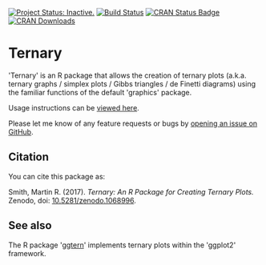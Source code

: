 [![Project Status: Inactive.](http://www.repostatus.org/badges/latest/inactive.svg)](http://www.repostatus.org/#project-statuses)
[![Build Status](https://travis-ci.org/ms609/Ternary.svg?branch=master)](https://travis-ci.org/ms609/Ternary)<!--
[![codecov](https://codecov.io/gh/ms609/Ternary/branch/master/graph/badge.svg)](https://codecov.io/gh/ms609/Ternary)-->
[![CRAN Status Badge](http://www.r-pkg.org/badges/version/Ternary)](https://cran.r-project.org/package=Ternary)
[![CRAN Downloads](http://cranlogs.r-pkg.org/badges/Ternary)](https://cran.r-project.org/package=Ternary)<!--
[![Research software impact](http://depsy.org/api/package/cran/Ternary/badge.svg)](http://depsy.org/package/r/Ternary)-->

# Ternary

'Ternary' is an R package that allows the creation of ternary plots (a.k.a. ternary graphs / simplex plots / Gibbs triangles / de Finetti diagrams) using the familiar functions of the default 'graphics'
package.

Usage instructions can be [viewed here](https://cran.r-project.org/web/packages/Ternary/vignettes/Using-Ternary.html).

Please let me know of any feature requests or bugs by [opening an 
issue on GitHub](https://github.com/ms609/Ternary/issues).

## Citation

You can cite this package as:

Smith, Martin R. (2017). _Ternary: An R Package for Creating Ternary Plots._ Zenodo, doi: [10.5281/zenodo.1068996](https://dx.doi.org/10.5281/zenodo.1068996).

## See also

The R package '[ggtern](https://CRAN.R-project.org/package=ggtern)' implements ternary plots within the 'ggplot2' framework.
